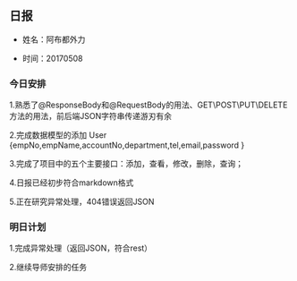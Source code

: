 ﻿## 日报

* 姓名：阿布都外力

* 时间：20170508

### 今日安排 ###

1.熟悉了@ResponseBody和@RequestBody的用法、GET\POST\PUT\DELETE 方法的用法，前后端JSON字符串传递游刃有余

2.完成数据模型的添加  User {empNo,empName,accountNo,department,tel,email,password } 

3.完成了项目中的五个主要接口：添加，查看，修改，删除，查询；  

4.日报已经初步符合markdown格式

5.正在研究异常处理，404错误返回JSON

### 明日计划 ###

1.完成异常处理（返回JSON，符合rest）

2.继续导师安排的任务